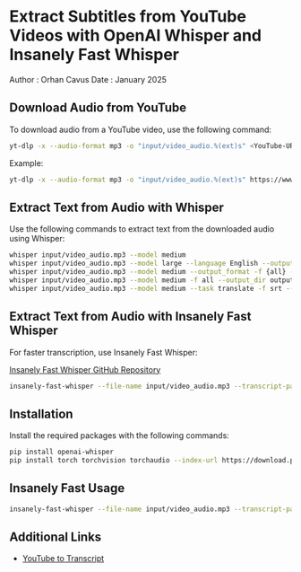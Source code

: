 # Extract Subtitles from YouTube Videos with OpenAI Whisper and Insanely Fast Whisper

Author : Orhan Cavus
Date   : January 2025

## Download Audio from YouTube

To download audio from a YouTube video, use the following command:

```bash
yt-dlp -x --audio-format mp3 -o "input/video_audio.%(ext)s" <YouTube-URL>
```

Example:

```bash
yt-dlp -x --audio-format mp3 -o "input/video_audio.%(ext)s" https://www.youtube.com/watch?v=0Vjh5d5rez0
```

## Extract Text from Audio with Whisper

Use the following commands to extract text from the downloaded audio using Whisper:

```bash
whisper input/video_audio.mp3 --model medium
whisper input/video_audio.mp3 --model large --language English --output_format srt
whisper input/video_audio.mp3 --model medium --output_format -f {all} --output_dir output
whisper input/video_audio.mp3 --model medium -f all --output_dir output
whisper input/video_audio.mp3 --model medium --task translate -f srt --output_dir output
```

## Extract Text from Audio with Insanely Fast Whisper

For faster transcription, use Insanely Fast Whisper:

[Insanely Fast Whisper GitHub Repository](https://github.com/Vaibhavs10/insanely-fast-whisper)

```bash
insanely-fast-whisper --file-name input/video_audio.mp3 --transcript-path output/output_new.srt --device mps
```

## Installation

Install the required packages with the following commands:

```bash
pip install openai-whisper
pip install torch torchvision torchaudio --index-url https://download.pytorch.org/whl/nightly/cpu
```

## Insanely Fast Usage

```bash
insanely-fast-whisper --file-name input/video_audio.mp3 --transcript-path output --device mps
```

## Additional Links

- [YouTube to Transcript](https://youtubetotranscript.com/)
